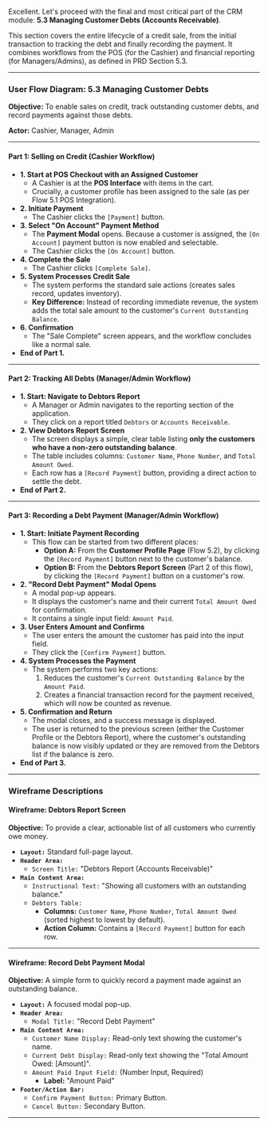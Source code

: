 Excellent. Let's proceed with the final and most critical part of the CRM module: **5.3 Managing Customer Debts (Accounts Receivable)**.

This section covers the entire lifecycle of a credit sale, from the initial transaction to tracking the debt and finally recording the payment. It combines workflows from the POS (for the Cashier) and financial reporting (for Managers/Admins), as defined in PRD Section 5.3.

---

### **User Flow Diagram: 5.3 Managing Customer Debts**

**Objective:** To enable sales on credit, track outstanding customer debts, and record payments against those debts.

**Actor:** Cashier, Manager, Admin

---

#### **Part 1: Selling on Credit (Cashier Workflow)**

- **1. Start at POS Checkout with an Assigned Customer**
  - A Cashier is at the **POS Interface** with items in the cart.
  - Crucially, a customer profile has been assigned to the sale (as per Flow 5.1 POS Integration).
- **2. Initiate Payment**
  - The Cashier clicks the `[Payment]` button.
- **3. Select "On Account" Payment Method**
  - The **Payment Modal** opens. Because a customer is assigned, the `[On Account]` payment button is now enabled and selectable.
  - The Cashier clicks the `[On Account]` button.
- **4. Complete the Sale**
  - The Cashier clicks `[Complete Sale]`.
- **5. System Processes Credit Sale**
  - The system performs the standard sale actions (creates sales record, updates inventory).
  - **Key Difference:** Instead of recording immediate revenue, the system adds the total sale amount to the customer's `Current Outstanding Balance`.
- **6. Confirmation**
  - The "Sale Complete" screen appears, and the workflow concludes like a normal sale.
- **End of Part 1.**

---

#### **Part 2: Tracking All Debts (Manager/Admin Workflow)**

- **1. Start: Navigate to Debtors Report**
  - A Manager or Admin navigates to the reporting section of the application.
  - They click on a report titled `Debtors` or `Accounts Receivable`.
- **2. View Debtors Report Screen**
  - The screen displays a simple, clear table listing **only the customers who have a non-zero outstanding balance**.
  - The table includes columns: `Customer Name`, `Phone Number`, and `Total Amount Owed`.
  - Each row has a `[Record Payment]` button, providing a direct action to settle the debt.
- **End of Part 2.**

---

#### **Part 3: Recording a Debt Payment (Manager/Admin Workflow)**

- **1. Start: Initiate Payment Recording**
  - This flow can be started from two different places:
    - **Option A:** From the **Customer Profile Page** (Flow 5.2), by clicking the `[Record Payment]` button next to the customer's balance.
    - **Option B:** From the **Debtors Report Screen** (Part 2 of this flow), by clicking the `[Record Payment]` button on a customer's row.
- **2. "Record Debt Payment" Modal Opens**
  - A modal pop-up appears.
  - It displays the customer's name and their current `Total Amount Owed` for confirmation.
  - It contains a single input field: `Amount Paid`.
- **3. User Enters Amount and Confirms**
  - The user enters the amount the customer has paid into the input field.
  - They click the `[Confirm Payment]` button.
- **4. System Processes the Payment**
  - The system performs two key actions:
    1.  Reduces the customer's `Current Outstanding Balance` by the `Amount Paid`.
    2.  Creates a financial transaction record for the payment received, which will now be counted as revenue.
- **5. Confirmation and Return**
  - The modal closes, and a success message is displayed.
  - The user is returned to the previous screen (either the Customer Profile or the Debtors Report), where the customer's outstanding balance is now visibly updated or they are removed from the Debtors list if the balance is zero.
- **End of Part 3.**

---

### **Wireframe Descriptions**

#### **Wireframe: Debtors Report Screen**

**Objective:** To provide a clear, actionable list of all customers who currently owe money.

- **`Layout:`** Standard full-page layout.
- **`Header Area:`**
  - `Screen Title:` "Debtors Report (Accounts Receivable)"
- **`Main Content Area:`**
  - `Instructional Text:` "Showing all customers with an outstanding balance."
  - `Debtors Table:`
    - **Columns:** `Customer Name`, `Phone Number`, `Total Amount Owed` (sorted highest to lowest by default).
    - **Action Column:** Contains a `[Record Payment]` button for each row.

---

#### **Wireframe: Record Debt Payment Modal**

**Objective:** A simple form to quickly record a payment made against an outstanding balance.

- **`Layout:`** A focused modal pop-up.
- **`Header Area:`**
  - `Modal Title:` "Record Debt Payment"
- **`Main Content Area:`**
  - `Customer Name Display:` Read-only text showing the customer's name.
  - `Current Debt Display:` Read-only text showing the "Total Amount Owed: [Amount]".
  - `Amount Paid Input Field:` (Number Input, Required)
    - **Label:** "Amount Paid"
- **`Footer/Action Bar:`**
  - `Confirm Payment Button:` Primary Button.
  - `Cancel Button:` Secondary Button.

---
